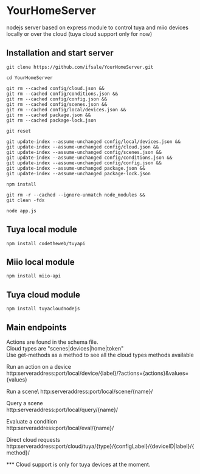 # YourHomeServer

nodejs server based on express module to control tuya and miio devices locally or over the cloud (tuya cloud support only for now)

## Installation and start server

```
git clone https://github.com/ifsale/YourHomeServer.git

cd YourHomeServer

git rm --cached config/cloud.json &&
git rm --cached config/conditions.json &&
git rm --cached config/config.json &&
git rm --cached config/scenes.json &&
git rm --cached config/local/devices.json &&
git rm --cached package.json &&
git rm --cached package-lock.json

git reset

git update-index --assume-unchanged config/local/devices.json &&
git update-index --assume-unchanged config/cloud.json &&
git update-index --assume-unchanged config/scenes.json &&
git update-index --assume-unchanged config/conditions.json &&
git update-index --assume-unchanged config/config.json &&
git update-index --assume-unchanged package.json &&
git update-index --assume-unchanged package-lock.json

npm install

git rm -r --cached --ignore-unmatch node_modules &&
git clean -fdx

node app.js

```

## Tuya local module

```
npm install codetheweb/tuyapi
```

## Miio local module

```
npm install miio-api
```

## Tuya cloud module

```
npm install tuyacloudnodejs
```

## Main endpoints

Actions are found in the schema file.\
Cloud types are "scenes|devices|home|token"\
Use get-methods as a method to see all the cloud types methods available

Run an action on a device\
http:serveraddress:port/local/device/{label}/?actions={actions}&values={values}

Run a scene\ 
http:serveraddress:port/local/scene/{name}/

Query a scene\
http:serveraddress:port/local/query/{name}/

Evaluate a condition\
http:serveraddress:port/local/eval/{name}/

Direct cloud requests\
http:serveraddress:port/cloud/tuya/{type}/{configLabel}/{deviceID|label}/{method}/



*** Cloud support is only for tuya devices at the moment.
